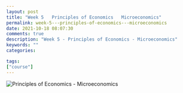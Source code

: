 ```yaml
---
layout: post
title: "Week 5   Principles of Economics   Microeconomics"
permalink: week-5---principles-of-economics---microeconomics
date: 2021-10-18 08:07:30
comments: true
description: "Week 5 - Principles of Economics - Microeconomics"
keywords: ""
categories:

tags:
["course"]
---
```

![Principles of Economics - Microeconomics](/images/microeconomics-course.png)
